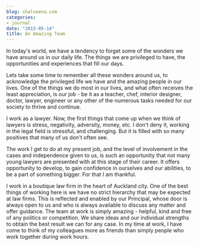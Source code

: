 ```yaml
---
blog: shalveena.com
categories:
- journal
date: "2013-05-14"
title: An Amazing Team
---
```


In today's world, we have a tendency to forget some of the wonders we have around us in our daily life. The things we are privileged to have, the opportunities and experiences that fill our days.

Lets take some time to remember all these wonders around us, to acknowledge the privileged life we have and the amazing people in our lives. One of the things we do most in our lives, and what often receives the least appreciation, is our job - be it as a teacher, chef, interior designer, doctor, lawyer, engineer or any other of the numerous tasks needed for our society to thrive and continue.

I work as a lawyer. Now, the first things that come up when we think of lawyers is stress, negativity, adversity, money, etc. I don't deny it, working in the legal field is stressful, and challenging. But it is filled with so many positives that many of us don't often see.

The work I get to do at my present job, and the level of involvement in the cases and independence given to us, is such an opportunity that not many young lawyers are presented with at this stage of their career. It offers opportunity to develop, to gain confidence in ourselves and our abilities, to be a part of something bigger. For that I am thankful.

I work in a boutique law firm in the heart of Auckland city. One of the best things of working here is we have no strict hierarchy that may be expected at law firms. This is reflected and enabled by our Principal, whose door is always open to us and who is always available to discuss any matter and offer guidance. The team at work is simply amazing - helpful, kind and free of any politics or competition. We share ideas and our individual strengths to obtain the best result we can for any case. In my time at work, I have come to think of my colleagues more as friends than simply people who work together during work hours.
